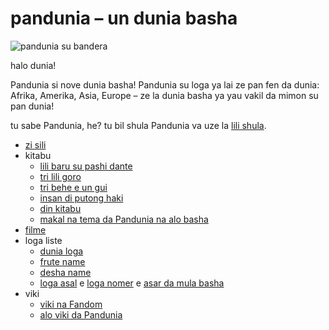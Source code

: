 # pandunia – un dunia basha

![](http://www.pandunia.info/bandir/bandir.png "pandunia su bandera")

halo dunia!

Pandunia si nove dunia basha!
Pandunia su loga ya lai ze pan fen da dunia:
Afrika, Amerika, Asia, Europe
– ze la dunia basha ya yau vakil da mimon su pan dunia!

tu sabe Pandunia, he?
tu bil shula Pandunia va uze la [lili shula](mini_darse.html).


* [zi sili](abc.md)
* kitabu
    * [lili baru su pashi dante](urse_dante.md)
    * [tri lili goro](3_lil_gurube.md)
    * [tri behe e un gui](3_buze_e_guye.md)
    * [insan di putong haki](putong_hake.md)
    * [din kitabu](dini_kitabe.md)
    * [makal na tema da Pandunia na alo basha](makal_tema_pandunia.md)
* [filme](filme.md)
* loga liste
    * [dunia loga](lekse/dunia_loge.html)
    * [frute name](lekse/pal.html)
    * [desha name](desha_nam.md)
    * [loga asal](leksaslia.md) e [loga nomer](loga_di_numbe.md) e [asar da mula basha](asar_da_mulbax.md)
* viki
    * [viki na Fandom](https://pandunia.fandom.com/)
    * [alo viki da Pandunia](http://eo.pandunia.wikia.com/wiki/Ali_pandunia_wikia)

